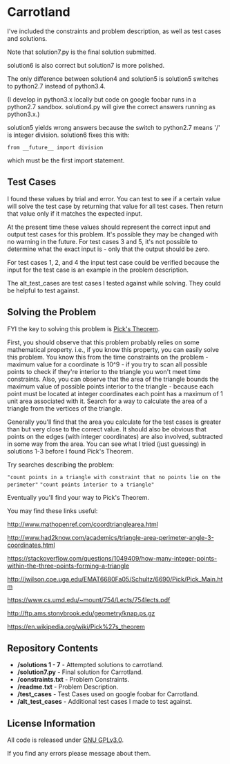 Carrotland
=============================================

I've included the constraints and problem description, as well as test cases and solutions.

Note that solution7.py is the final solution submitted.

solution6 is also correct but solution7 is more polished.

The only difference between solution4 and solution5 is solution5 switches to python2.7 instead of python3.4.

(I develop in python3.x locally but code on google foobar runs in a python2.7 sandbox.  solution4.py will give the correct answers running as python3.x.)

solution5 yields wrong answers because the switch to python2.7 means '/' is integer division.  solution6 fixes this with:

`from __future__ import division`

which must be the first import statement.



Test Cases
-------------------
I found these values by trial and error.  You can test to see if a certain value will solve the test case by returning that value for all test cases.  Then return that value only if it matches the expected input.

At the present time these values should represent the correct input and output test cases for this problem.  It's possible they may be changed with no warning in the future.  For test cases 3 and 5, it's not possible to determine what the exact input is - only that the output should be zero.

For test cases 1, 2, and 4 the input test case could be verified because the input for the test case is an example in the problem description.

The alt_test_cases are test cases I tested against while solving.  They could be helpful to test against.



Solving the Problem
-------------------
FYI the key to solving this problem is [Pick's Theorem](https://en.wikipedia.org/wiki/Pick%27s_theorem "Pick's Theorem").

First, you should observe that this problem probably relies on some mathematical property.  i.e., if you know this property, you can easily solve this problem.  You know this from the time constraints on the problem - maximum value for a coordinate is 10^9 - if you try to scan all possible points to check if they're interior to the triangle you won't meet time constraints.  Also, you can observe that the area of the triangle bounds the maximum value of possible points interior to the triangle - because each point must be located at integer coordinates each point has a maximum of 1 unit area associated with it.  Search for a way to calculate the area of a triangle from the vertices of the triangle.

Generally you'll find that the area you calculate for the test cases is greater than but very close to the correct value.  It should also be obvious that points on the edges (with integer coordinates) are also involved, subtracted in some way from the area.  You can see what I tried (just guessing) in solutions 1-3 before I found Pick's Theorem.

Try searches describing the problem:

`"count points in a triangle with constraint that no points lie on the perimeter"`
`"count points interior to a triangle"`


Eventually you'll find your way to Pick's Theorem.


You may find these links useful:

http://www.mathopenref.com/coordtrianglearea.html

http://www.had2know.com/academics/triangle-area-perimeter-angle-3-coordinates.html

https://stackoverflow.com/questions/1049409/how-many-integer-points-within-the-three-points-forming-a-triangle

http://jwilson.coe.uga.edu/EMAT6680Fa05/Schultz/6690/Pick/Pick_Main.htm

https://www.cs.umd.edu/~mount/754/Lects/754lects.pdf

http://ftp.ams.stonybrook.edu/geometry/knap.ps.gz

https://en.wikipedia.org/wiki/Pick%27s_theorem



Repository Contents
-------------------
* **/solutions 1 - 7** - Attempted solutions to carrotland.
* **/solution7.py** - Final solution for Carrotland.
* **/constraints.txt** - Problem Constraints.
* **/readme.txt** - Problem Description.
* **/test_cases** - Test Cases used on google foobar for Carrotland.
* **/alt_test_cases** - Additional test cases I made to test against.



License Information
-------------------

All code is released under [GNU GPLv3.0](http://www.gnu.org/copyleft/gpl.html).

If you find any errors please message about them.
